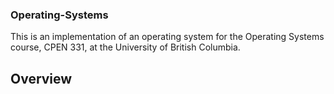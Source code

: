 ### Operating-Systems

This is an implementation of an operating system for the Operating Systems course, CPEN 331, at the University of British Columbia.

## Overview
